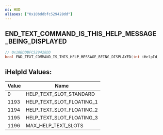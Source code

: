 ```yaml
---
ns: HUD
aliases: ["0x10bddbfc529428dd"]
---
```

## END_TEXT_COMMAND_IS_THIS_HELP_MESSAGE_BEING_DISPLAYED

```c
// 0x10BDDBFC529428DD
bool END_TEXT_COMMAND_IS_THIS_HELP_MESSAGE_BEING_DISPLAYED(int iHelpId);
```

## iHelpId Values:
| Value | Name |
| --- | --- |
| 0 | HELP_TEXT_SLOT_STANDARD |
| 1193 | HELP_TEXT_SLOT_FLOATING_1 |
| 1194 | HELP_TEXT_SLOT_FLOATING_2 |
| 1195 | HELP_TEXT_SLOT_FLOATING_3 |
| 1196 | MAX_HELP_TEXT_SLOTS |

